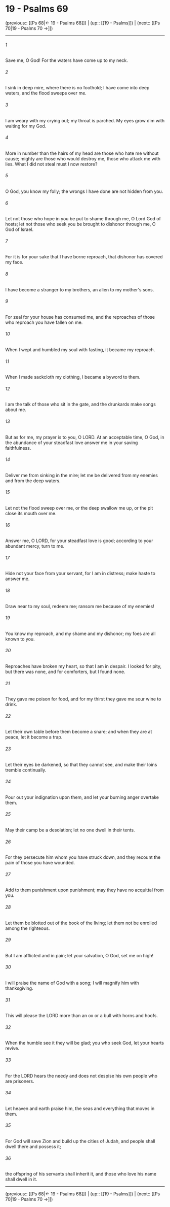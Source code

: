 # 19 - Psalms 69

(previous:: [[Ps 68|← 19 - Psalms 68]]) | (up:: [[19 - Psalms]]) | (next:: [[Ps 70|19 - Psalms 70 →]])

***


###### 1 
Save me, O God! For the waters have come up to my neck. 

###### 2 
I sink in deep mire, where there is no foothold; I have come into deep waters, and the flood sweeps over me. 

###### 3 
I am weary with my crying out; my throat is parched. My eyes grow dim with waiting for my God. 

###### 4 
More in number than the hairs of my head are those who hate me without cause; mighty are those who would destroy me, those who attack me with lies. What I did not steal must I now restore? 

###### 5 
O God, you know my folly; the wrongs I have done are not hidden from you. 

###### 6 
Let not those who hope in you be put to shame through me, O Lord God of hosts; let not those who seek you be brought to dishonor through me, O God of Israel. 

###### 7 
For it is for your sake that I have borne reproach, that dishonor has covered my face. 

###### 8 
I have become a stranger to my brothers, an alien to my mother's sons. 

###### 9 
For zeal for your house has consumed me, and the reproaches of those who reproach you have fallen on me. 

###### 10 
When I wept and humbled my soul with fasting, it became my reproach. 

###### 11 
When I made sackcloth my clothing, I became a byword to them. 

###### 12 
I am the talk of those who sit in the gate, and the drunkards make songs about me. 

###### 13 
But as for me, my prayer is to you, O LORD. At an acceptable time, O God, in the abundance of your steadfast love answer me in your saving faithfulness. 

###### 14 
Deliver me from sinking in the mire; let me be delivered from my enemies and from the deep waters. 

###### 15 
Let not the flood sweep over me, or the deep swallow me up, or the pit close its mouth over me. 

###### 16 
Answer me, O LORD, for your steadfast love is good; according to your abundant mercy, turn to me. 

###### 17 
Hide not your face from your servant, for I am in distress; make haste to answer me. 

###### 18 
Draw near to my soul, redeem me; ransom me because of my enemies! 

###### 19 
You know my reproach, and my shame and my dishonor; my foes are all known to you. 

###### 20 
Reproaches have broken my heart, so that I am in despair. I looked for pity, but there was none, and for comforters, but I found none. 

###### 21 
They gave me poison for food, and for my thirst they gave me sour wine to drink. 

###### 22 
Let their own table before them become a snare; and when they are at peace, let it become a trap. 

###### 23 
Let their eyes be darkened, so that they cannot see, and make their loins tremble continually. 

###### 24 
Pour out your indignation upon them, and let your burning anger overtake them. 

###### 25 
May their camp be a desolation; let no one dwell in their tents. 

###### 26 
For they persecute him whom you have struck down, and they recount the pain of those you have wounded. 

###### 27 
Add to them punishment upon punishment; may they have no acquittal from you. 

###### 28 
Let them be blotted out of the book of the living; let them not be enrolled among the righteous. 

###### 29 
But I am afflicted and in pain; let your salvation, O God, set me on high! 

###### 30 
I will praise the name of God with a song; I will magnify him with thanksgiving. 

###### 31 
This will please the LORD more than an ox or a bull with horns and hoofs. 

###### 32 
When the humble see it they will be glad; you who seek God, let your hearts revive. 

###### 33 
For the LORD hears the needy and does not despise his own people who are prisoners. 

###### 34 
Let heaven and earth praise him, the seas and everything that moves in them. 

###### 35 
For God will save Zion and build up the cities of Judah, and people shall dwell there and possess it; 

###### 36 
the offspring of his servants shall inherit it, and those who love his name shall dwell in it.

***

(previous:: [[Ps 68|← 19 - Psalms 68]]) | (up:: [[19 - Psalms]]) | (next:: [[Ps 70|19 - Psalms 70 →]])
